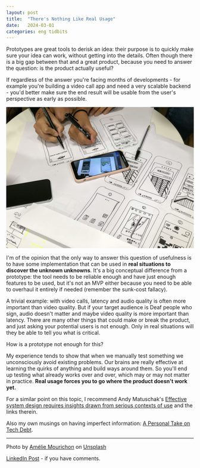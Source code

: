 ```yaml
---
layout: post
title:  "There's Nothing Like Real Usage"
date:   2024-03-01
categories: eng tidbits
---
```


Prototypes are great tools to derisk an idea: their purpose is to quickly make sure your idea can work, without getting into the details. Often though there is a big gap between that and a great product, because you need to answer the question: is the product actually useful?

If regardless of the answer you're facing months of developments - for example you're building a video call app and need a very scalable backend - you'd better make sure the end result will be usable from the user's perspective as early as possible.

![A picture of UI drawings](/assets/amelie-mourichon-h3kEAHMl1k4-unsplash.jpg)

I'm of the opinion that the only way to answer this question of usefulness is to have some implementation that can be used in **real situations to discover the unknown unknowns**. It's a big conceptual difference from a prototype: the tool needs to be reliable enough and have just enough features to be used, but it's not an MVP either because you need to be able to overhaul it entirely if needed (remember the sunk-cost fallacy).

A trivial example: with video calls, latency and audio quality is often more important than video quality. But if your target audience is Deaf people who sign, audio doesn't matter and maybe video quality is more important than latency. There are many other things that could make or break the product, and just asking your potential users is not enough. Only in real situations will they be able to tell you what is critical.

How is a prototype not enough for this? 

My experience tends to show that when we manually test something we unconsciously avoid existing problems. Our brains are really effective at learning the quirks of anything and build ways around them. So you'll end up testing what already works over and over, which may or may not matter in practice. **Real usage forces you to go where the product doesn't work yet.**

For a similar point on this topic, I recommend Andy Matuschak's [Effective system design requires insights drawn from serious contexts of use](https://notes.andymatuschak.org/z7EQ2nVGus5B1rS9CqT18g6) and the links therein.

Also my own musings on having imperfect information: [A Personal Take on Tech Debt](/eng/tidbits/2024/05/01/on-tech-debt.html).

--- 

Photo by <a href="https://unsplash.com/@amayli">Amélie Mourichon</a> on <a href="https://unsplash.com/photos/black-android-smartphone-and-pink-case-h3kEAHMl1k4">Unsplash</a>
  
[LinkedIn Post](https://www.linkedin.com/posts/activity-7169692930713067520-YRbB) - if you have comments.
